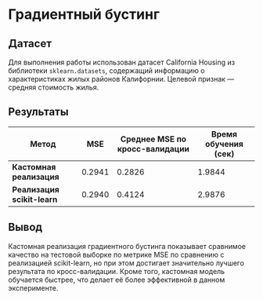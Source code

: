 # Градиентный бустинг

## Датасет 
Для выполнения работы использован датасет California Housing из библиотеки `sklearn.datasets`, содержащий информацию о характеристиках жилых районов Калифорнии. Целевой признак — средняя стоимость жилья.

## Результаты

| Метод                       | MSE     | Среднее MSE по кросс-валидации  | Время обучения (сек) |
|-----------------------------|---------|---------------------------------|----------------------|
| **Кастомная реализация**    | 0.2941  | 0.2826                          | 1.9844               |
| **Реализация scikit-learn** | 0.2940  | 0.4124                          | 2.9876               |

## Вывод
Кастомная реализация градиентного бустинга показывает сравнимое качество на тестовой выборке по метрике MSE по сравнению с реализацией scikit-learn, но при этом достигает значительно лучшего результата по кросс-валидации. Кроме того, кастомная модель обучается быстрее, что делает её более эффективной в данном эксперименте.